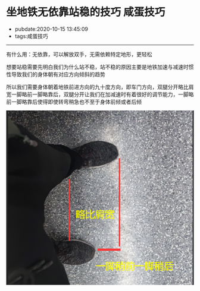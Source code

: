 # 坐地铁无依靠站稳的技巧 咸蛋技巧

- pubdate:2020-10-15 13:45:09
- tags:咸蛋技巧

---

有什么用：无依靠，可以解放双手，无需依赖特定地形，更轻松

想要站稳需要先明白我们为什么站不稳，站不稳的原因主要是地铁加速与减速时惯性导致我们的身体朝有对应方向倾斜的趋势

所以我们需要身体朝着地铁前进方向的九十度方向，即车门方向，双腿分开略比肩宽一脚略前一脚略靠后，双腿分开让我们在加减速时有着很好的调节能力，一脚略前一脚略靠后使得即使转弯稍急也不至于身体前倾或者后倾

![站位示意图](./站位示意图.png)
